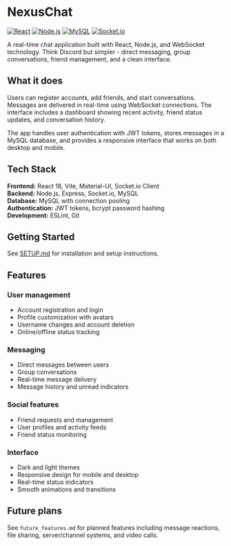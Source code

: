 # NexusChat

[![React](https://img.shields.io/badge/React-18.2.0-61DAFB?style=flat&logo=react)](https://reactjs.org/)
[![Node.js](https://img.shields.io/badge/Node.js-18.0.0-339933?style=flat&logo=node.js)](https://nodejs.org/)
[![MySQL](https://img.shields.io/badge/MySQL-8.0-4479A1?style=flat&logo=mysql)](https://www.mysql.com/)
[![Socket.io](https://img.shields.io/badge/Socket.io-4.7.0-010101?style=flat&logo=socket.io)](https://socket.io/)

A real-time chat application built with React, Node.js, and WebSocket technology. Think Discord but simpler - direct messaging, group conversations, friend management, and a clean interface.

## What it does

Users can register accounts, add friends, and start conversations. Messages are delivered in real-time using WebSocket connections. The interface includes a dashboard showing recent activity, friend status updates, and conversation history.

The app handles user authentication with JWT tokens, stores messages in a MySQL database, and provides a responsive interface that works on both desktop and mobile.

## Tech Stack

**Frontend:** React 18, Vite, Material-UI, Socket.io Client  
**Backend:** Node.js, Express, Socket.io, MySQL  
**Database:** MySQL with connection pooling  
**Authentication:** JWT tokens, bcrypt password hashing  
**Development:** ESLint, Git  

## Getting Started

See [SETUP.md](SETUP.md) for installation and setup instructions.

## Features

### User management
- Account registration and login
- Profile customization with avatars
- Username changes and account deletion
- Online/offline status tracking

### Messaging
- Direct messages between users
- Group conversations
- Real-time message delivery
- Message history and unread indicators

### Social features
- Friend requests and management
- User profiles and activity feeds
- Friend status monitoring

### Interface
- Dark and light themes
- Responsive design for mobile and desktop
- Real-time status indicators
- Smooth animations and transitions


## Future plans

See `future_features.md` for planned features including message reactions, file sharing, server/channel systems, and video calls.
